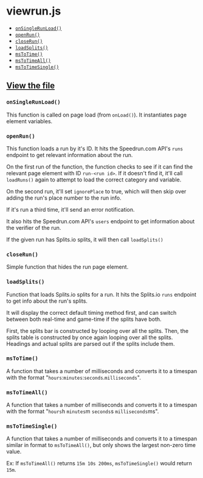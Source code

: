 # viewrun.js

* [`onSingleRunLoad()`](#onSingleRunLoad)
* [`openRun()`](#openRun)
* [`closeRun()`](#closeRun)
* [`loadSplits()`](#loadSplits)
* [`msToTime()`](#msToTime)
* [`msToTimeAll()`](#msToTimeAll)
* [`msToTimeSingle()`](#msToTimeSingle)

## [View the file](https://github.com/VRSpeedruns/VRSR/blob/master/vrsrassets/js/viewrun.js)

### `onSingleRunLoad()`

This function is called on page load (from `onLoad()`). It instantiates page element variables.

### `openRun()`

This function loads a run by it's ID. It hits the Speedrun.com API's `runs` endpoint to get relevant information about the run.

On the first run of the function, the function checks to see if it can find the relevant page element with ID `run-<run id>`. If it doesn't find it, it'll call `loadRuns()` again to attempt to load the correct category and variable.

On the second run, it'll set `ignorePlace` to true, which will then skip over adding the run's place number to the run info.

If it's run a third time, it'll send an error notification.

It also hits the Speedrun.com API's `users` endpoint to get information about the verifier of the run.

If the given run has Splits.io splits, it will then call `loadSplits()`

### `closeRun()`

Simple function that hides the run page element.

### `loadSplits()`

Function that loads Splits.io splits for a run. It hits the Splits.io `runs` endpoint to get info about the run's splits.

It will display the correct default timing method first, and can switch between both real-time and game-time if the splits have both.

First, the splits bar is constructed by looping over all the splits. Then, the splits table is constructed by once again looping over all the splits. Headings and actual splits are parsed out if the splits include them.

### `msToTime()`

A function that takes a number of milliseconds and converts it to a timespan with the format "`hours`:`minutes`:`seconds`.`milliseconds`".

### `msToTimeAll()`

A function that takes a number of milliseconds and converts it to a timespan with the format "`hours`h `minutes`m `seconds`s `milliseconds`ms".

### `msToTimeSingle()`

A function that takes a number of milliseconds and converts it to a timespan similar in format to `msToTimeAll()`, but only shows the largest non-zero time value.

Ex: If `msToTimeAll()` returns `15m 10s 200ms`, `msToTimeSingle()` would return `15m`.